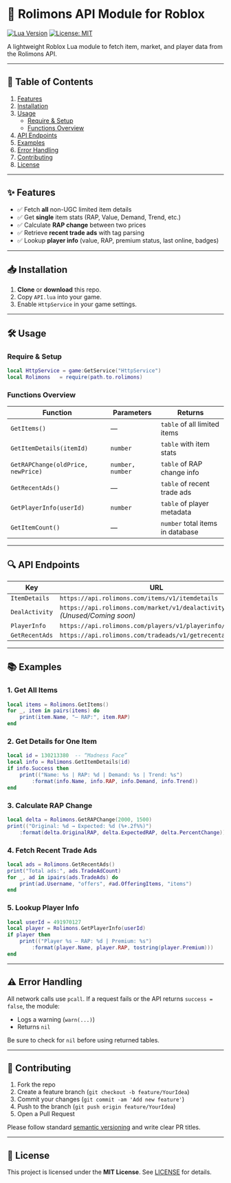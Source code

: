 # 🚀 Rolimons API Module for Roblox

[![Lua Version](https://img.shields.io/badge/Lua-5.1-blue)](https://www.lua.org/) [![License: MIT](https://img.shields.io/badge/License-MIT-green)](LICENSE)

A lightweight Roblox Lua module to fetch item, market, and player data from the Rolimons API.

---

## 🔗 Table of Contents

1. [Features](#✨-features)  
2. [Installation](#📥-installation)  
3. [Usage](#🛠️-usage)  
   - [Require & Setup](#require--setup)  
   - [Functions Overview](#functions-overview)  
4. [API Endpoints](#🔍-api-endpoints)  
5. [Examples](#📚-examples)  
6. [Error Handling](#⚠️-error-handling)  
7. [Contributing](#🤝-contributing)  
8. [License](#📄-license)  

---

## ✨ Features

- ✅ Fetch **all** non-UGC limited item details  
- ✅ Get **single** item stats (RAP, Value, Demand, Trend, etc.)  
- ✅ Calculate **RAP change** between two prices  
- ✅ Retrieve **recent trade ads** with tag parsing  
- ✅ Lookup **player info** (value, RAP, premium status, last online, badges)  

---

## 📥 Installation

1. **Clone** or **download** this repo.  
2. Copy `API.lua` into your game.  
3. Enable `HttpService` in your game settings.

---

## 🛠️ Usage

### Require & Setup

```lua
local HttpService = game:GetService("HttpService")
local Rolimons   = require(path.to.rolimons)
```

### Functions Overview

| Function                           | Parameters                        | Returns                              |
| ---------------------------------- | --------------------------------- | ------------------------------------ |
| `GetItems()`                       | —                                 | `table` of all limited items         |
| `GetItemDetails(itemId)`           | `number`                          | `table` with item stats              |
| `GetRAPChange(oldPrice, newPrice)` | `number, number`                  | `table` of RAP change info           |
| `GetRecentAds()`                   | —                                 | `table` of recent trade ads          |
| `GetPlayerInfo(userId)`            | `number`                          | `table` of player metadata           |
| `GetItemCount()`                   | —                                 | `number` total items in database     |

---

## 🔍 API Endpoints

| Key            | URL                                                            |
| -------------- | -------------------------------------------------------------- |
| `ItemDetails`  | `https://api.rolimons.com/items/v1/itemdetails`                |
| `DealActivity` | `https://api.rolimons.com/market/v1/dealactivity` _(Unused/Coming soon)_              |
| `PlayerInfo`   | `https://api.rolimons.com/players/v1/playerinfo/{UserId}`      |
| `GetRecentAds` | `https://api.rolimons.com/tradeads/v1/getrecentads`            |

---

## 📚 Examples

### 1. Get All Items

```lua
local items = Rolimons.GetItems()
for _, item in pairs(items) do
    print(item.Name, "— RAP:", item.RAP)
end
```

### 2. Get Details for One Item

```lua
local id = 130213380  -- “Madness Face”
local info = Rolimons.GetItemDetails(id)
if info.Success then
    print(("Name: %s | RAP: %d | Demand: %s | Trend: %s")
        :format(info.Name, info.RAP, info.Demand, info.Trend))
end
```

### 3. Calculate RAP Change

```lua
local delta = Rolimons.GetRAPChange(2000, 1500)
print(("Original: %d → Expected: %d (%+.2f%%)")
    :format(delta.OriginalRAP, delta.ExpectedRAP, delta.PercentChange))
```

### 4. Fetch Recent Trade Ads

```lua
local ads = Rolimons.GetRecentAds()
print("Total ads:", ads.TradeAdCount)
for _, ad in ipairs(ads.TradeAds) do
    print(ad.Username, "offers", #ad.OfferingItems, "items")
end
```

### 5. Lookup Player Info

```lua
local userId = 491970127
local player = Rolimons.GetPlayerInfo(userId)
if player then
    print(("Player %s — RAP: %d | Premium: %s")
        :format(player.Name, player.RAP, tostring(player.Premium)))
end
```

---

## ⚠️ Error Handling

All network calls use `pcall`. If a request fails or the API returns `success = false`, the module:

- Logs a warning (`warn(...)`)  
- Returns `nil`  

Be sure to check for `nil` before using returned tables.

---

## 🤝 Contributing

1. Fork the repo  
2. Create a feature branch (`git checkout -b feature/YourIdea`)  
3. Commit your changes (`git commit -am 'Add new feature'`)  
4. Push to the branch (`git push origin feature/YourIdea`)  
5. Open a Pull Request  

Please follow standard [semantic versioning](https://semver.org/) and write clear PR titles.

---

## 📄 License

This project is licensed under the **MIT License**. See [LICENSE](LICENSE) for details.

